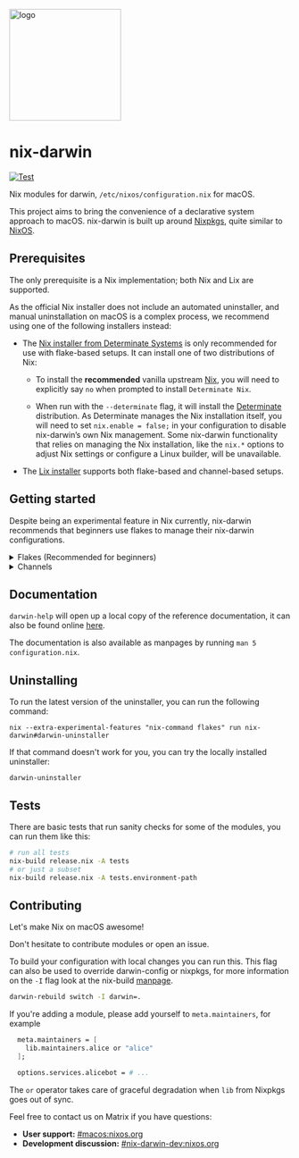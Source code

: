 [<img src="https://daiderd.com/nix-darwin/images/nix-darwin.png" width="200px" alt="logo" />](https://github.com/LnL7/nix-darwin)

# nix-darwin

[![Test](https://github.com/LnL7/nix-darwin/actions/workflows/test.yml/badge.svg)](https://github.com/LnL7/nix-darwin/actions/workflows/test.yml)

Nix modules for darwin, `/etc/nixos/configuration.nix` for macOS.

This project aims to bring the convenience of a declarative system approach to macOS.
nix-darwin is built up around [Nixpkgs](https://github.com/NixOS/nixpkgs), quite similar to [NixOS](https://nixos.org/).

## Prerequisites

The only prerequisite is a Nix implementation; both Nix and Lix are supported.

As the official Nix installer does not include an automated uninstaller, and manual uninstallation on macOS is a complex process, we recommend using one of the following installers instead:

* The [Nix installer from Determinate Systems](https://github.com/DeterminateSystems/nix-installer?tab=readme-ov-file#determinate-nix-installer) is only recommended for use with flake-based setups.
  It can install one of two distributions of Nix:

  * To install the **recommended** vanilla upstream [Nix](https://nixos.org), you will need to explicitly say `no` when prompted to install `Determinate Nix`.

  * When run with the `--determinate` flag, it will install the [Determinate](https://docs.determinate.systems/) distribution.
    As Determinate manages the Nix installation itself, you will need to set `nix.enable = false;` in your configuration to disable nix-darwin’s own Nix management.
    Some nix-darwin functionality that relies on managing the Nix installation, like the `nix.*` options to adjust Nix settings or configure a Linux builder, will be unavailable.

* The [Lix installer](https://lix.systems/install/#on-any-other-linuxmacos-system) supports both flake-based and channel-based setups.



## Getting started

Despite being an experimental feature in Nix currently, nix-darwin recommends that beginners use flakes to manage their nix-darwin configurations.

<details>
<summary>Flakes (Recommended for beginners)</summary>

### Step 1. Creating `flake.nix`

<details>
<summary>Getting started from scratch</summary>
<p></p>

If you don't have an existing `configuration.nix`, you can run the following commands to generate a basic `flake.nix` inside `/etc/nix-darwin`:

```bash
sudo mkdir -p /etc/nix-darwin
sudo chown $(id -nu):$(id -ng) /etc/nix-darwin
cd /etc/nix-darwin

# To use Nixpkgs unstable:
nix flake init -t nix-darwin/master
# To use Nixpkgs 24.11:
nix flake init -t nix-darwin/nix-darwin-24.11

sed -i '' "s/simple/$(scutil --get LocalHostName)/" flake.nix
```

Make sure to change `nixpkgs.hostPlatform` to `aarch64-darwin` if you are using Apple Silicon.

</details>

<details>
<summary>Migrating from an existing configuration.nix</summary>
<p></p>

Add the following to `flake.nix` in the same folder as `configuration.nix`:

```nix
{
  description = "John's darwin system";

  inputs = {
    # Use `github:NixOS/nixpkgs/nixpkgs-24.11-darwin` to use Nixpkgs 24.11.
    nixpkgs.url = "github:NixOS/nixpkgs/nixpkgs-unstable";
    # Use `github:LnL7/nix-darwin/nix-darwin-24.11` to use Nixpkgs 24.11.
    nix-darwin.url = "github:LnL7/nix-darwin/master";
    nix-darwin.inputs.nixpkgs.follows = "nixpkgs";
  };

  outputs = inputs@{ self, nix-darwin, nixpkgs }: {
    darwinConfigurations."Johns-MacBook" = nix-darwin.lib.darwinSystem {
      modules = [ ./configuration.nix ];
    };
  };
}
```

Make sure to replace `Johns-MacBook` with your hostname which you can find by running `scutil --get LocalHostName`.

Make sure to set `nixpkgs.hostPlatform` in your `configuration.nix` to either `x86_64-darwin` (Intel) or `aarch64-darwin` (Apple Silicon).

</details>

### Step 2. Installing `nix-darwin`

Unlike NixOS, `nix-darwin` does not have an installer, you can just run `darwin-rebuild switch` to install nix-darwin. As `darwin-rebuild` won't be installed in your `PATH` yet, you can use the following command:

```bash
# To use Nixpkgs unstable:
nix run nix-darwin/master#darwin-rebuild -- switch
# To use Nixpkgs 24.11:
nix run nix-darwin/nix-darwin-24.11#darwin-rebuild -- switch
```

### Step 3. Using `nix-darwin`

After installing, you can run `darwin-rebuild` to apply changes to your system:

```bash
darwin-rebuild switch
```

#### Using flake inputs

Inputs from the flake can also be passed into `darwinSystem`. These inputs are then
accessible as an argument `inputs`, similar to `pkgs` and `lib`, inside the configuration.

```nix
# in flake.nix
nix-darwin.lib.darwinSystem {
  modules = [ ./configuration.nix ];
  specialArgs = { inherit inputs; };
}
```

```nix
# in configuration.nix
{ pkgs, lib, inputs }:
# inputs.self, inputs.nix-darwin, and inputs.nixpkgs can be accessed here
```
</details>

<details>
<summary>Channels</summary>

### Step 1. Creating `configuration.nix`

Copy the [simple](./modules/examples/simple.nix) example to `/etc/nix-darwin/configuration.nix`.

### Step 2. Adding `nix-darwin` channel

```bash
# If you use Nixpkgs unstable (the default):
sudo nix-channel --add https://github.com/LnL7/nix-darwin/archive/master.tar.gz darwin
# If you use Nixpkgs 24.11:
sudo nix-channel --add https://github.com/LnL7/nix-darwin/archive/nix-darwin-24.11.tar.gz darwin

sudo nix-channel --update
```

### Step 3. Installing `nix-darwin`

To install `nix-darwin`, you can just run `darwin-rebuild switch` to install nix-darwin. As `darwin-rebuild` won't be installed in your `PATH` yet, you can use the following command:

```bash
nix-build '<darwin>' -A darwin-rebuild
./result/bin/darwin-rebuild switch -I darwin-config=/etc/nix-darwin/configuration.nix
```

### Step 4. Using `nix-darwin`

After installing, you can run `darwin-rebuild` to apply changes to your system:

```bash
darwin-rebuild switch
```

### Step 5. Updating `nix-darwin`

You can update Nixpkgs and `nix-darwin` using the following command:

```bash
sudo nix-channel --update
```
</details>

## Documentation

`darwin-help` will open up a local copy of the reference documentation, it can also be found online [here](https://daiderd.com/nix-darwin/manual/index.html).

The documentation is also available as manpages by running `man 5 configuration.nix`.

## Uninstalling

To run the latest version of the uninstaller, you can run the following command:

```
nix --extra-experimental-features "nix-command flakes" run nix-darwin#darwin-uninstaller
```

If that command doesn't work for you, you can try the locally installed uninstaller:

```
darwin-uninstaller
```

## Tests

There are basic tests that run sanity checks for some of the modules,
you can run them like this:

```bash
# run all tests
nix-build release.nix -A tests
# or just a subset
nix-build release.nix -A tests.environment-path
```

## Contributing

Let's make Nix on macOS awesome!

Don't hesitate to contribute modules or open an issue.

To build your configuration with local changes you can run this. This
flag can also be used to override darwin-config or nixpkgs, for more
information on the `-I` flag look at the nix-build [manpage](https://nixos.org/manual/nix/stable/command-ref/nix-build.html).

```bash
darwin-rebuild switch -I darwin=.
```

If you're adding a module, please add yourself to `meta.maintainers`, for example

```nix
  meta.maintainers = [
    lib.maintainers.alice or "alice"
  ];

  options.services.alicebot = # ...
```

The `or` operator takes care of graceful degradation when `lib` from Nixpkgs
goes out of sync.

Feel free to contact us on Matrix if you have questions:
* **User support:** [#macos:nixos.org](https://matrix.to/#/#macos:nixos.org)
* **Development discussion:** [#nix-darwin-dev:nixos.org](https://matrix.to/#/#nix-darwin-dev:nixos.org)
